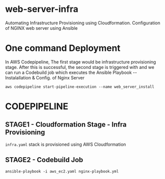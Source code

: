 # web-server-infra
Automating Infrastructure Provisioning using Cloudformation. Configuration of NGINX web server using Ansible

# One command Deployment

In AWS Codepipeline,
The first stage would be infrastructure provisioning stage. After this is successful,  the second stage is triggered with and we can run a Codebuild job which executes the Ansible Playbook -- Instalallation & Config. of Nginx Server

`aws codepipeline start-pipeline-execution --name web_server_install`


# CODEPIPELINE

## STAGE1 - Cloudformation Stage - Infra Provisioning
`infra.yaml` stack is provisioned using AWS Cloudformation

## STAGE2 - Codebuild Job
`ansible-playbook -i aws_ec2.yaml nginx-playbook.yml`